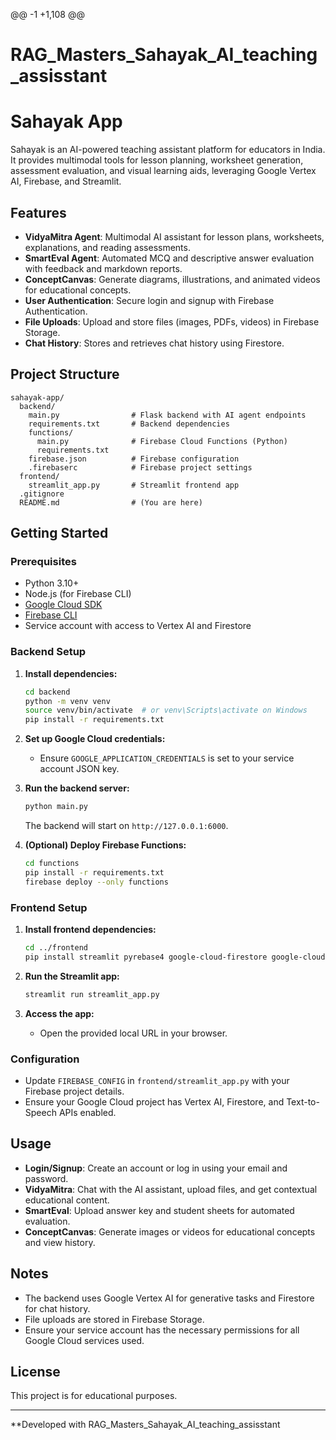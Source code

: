 @@ -1 +1,108 @@
# RAG_Masters_Sahayak_AI_teaching_assisstant
# Sahayak App

Sahayak is an AI-powered teaching assistant platform for educators in India. It provides multimodal tools for lesson planning, worksheet generation, assessment evaluation, and visual learning aids, leveraging Google Vertex AI, Firebase, and Streamlit.

## Features

- **VidyaMitra Agent**: Multimodal AI assistant for lesson plans, worksheets, explanations, and reading assessments.
- **SmartEval Agent**: Automated MCQ and descriptive answer evaluation with feedback and markdown reports.
- **ConceptCanvas**: Generate diagrams, illustrations, and animated videos for educational concepts.
- **User Authentication**: Secure login and signup with Firebase Authentication.
- **File Uploads**: Upload and store files (images, PDFs, videos) in Firebase Storage.
- **Chat History**: Stores and retrieves chat history using Firestore.

## Project Structure

```
sahayak-app/
  backend/
    main.py                # Flask backend with AI agent endpoints
    requirements.txt       # Backend dependencies
    functions/
      main.py              # Firebase Cloud Functions (Python)
      requirements.txt
    firebase.json          # Firebase configuration
    .firebaserc            # Firebase project settings
  frontend/
    streamlit_app.py       # Streamlit frontend app
  .gitignore
  README.md                # (You are here)
```

## Getting Started

### Prerequisites

- Python 3.10+
- Node.js (for Firebase CLI)
- [Google Cloud SDK](https://cloud.google.com/sdk/docs/install)
- [Firebase CLI](https://firebase.google.com/docs/cli)
- Service account with access to Vertex AI and Firestore

### Backend Setup

1. **Install dependencies:**
   ```sh
   cd backend
   python -m venv venv
   source venv/bin/activate  # or venv\Scripts\activate on Windows
   pip install -r requirements.txt
   ```

2. **Set up Google Cloud credentials:**
   - Ensure `GOOGLE_APPLICATION_CREDENTIALS` is set to your service account JSON key.

3. **Run the backend server:**
   ```sh
   python main.py
   ```
   The backend will start on `http://127.0.0.1:6000`.

4. **(Optional) Deploy Firebase Functions:**
   ```sh
   cd functions
   pip install -r requirements.txt
   firebase deploy --only functions
   ```

### Frontend Setup

1. **Install frontend dependencies:**
   ```sh
   cd ../frontend
   pip install streamlit pyrebase4 google-cloud-firestore google-cloud-texttospeech pillow streamlit-geolocation
   ```

2. **Run the Streamlit app:**
   ```sh
   streamlit run streamlit_app.py
   ```

3. **Access the app:**
   - Open the provided local URL in your browser.

### Configuration

- Update `FIREBASE_CONFIG` in `frontend/streamlit_app.py` with your Firebase project details.
- Ensure your Google Cloud project has Vertex AI, Firestore, and Text-to-Speech APIs enabled.

## Usage

- **Login/Signup**: Create an account or log in using your email and password.
- **VidyaMitra**: Chat with the AI assistant, upload files, and get contextual educational content.
- **SmartEval**: Upload answer key and student sheets for automated evaluation.
- **ConceptCanvas**: Generate images or videos for educational concepts and view history.

## Notes

- The backend uses Google Vertex AI for generative tasks and Firestore for chat history.
- File uploads are stored in Firebase Storage.
- Ensure your service account has the necessary permissions for all Google Cloud services used.

## License

This project is for educational purposes.

---

**Developed with RAG_Masters_Sahayak_AI_teaching_assisstant
